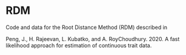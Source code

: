 # RDM
Code and data for the Root Distance Method (RDM) described in 

Peng, J., H. Rajeevan, L. Kubatko, and A. RoyChoudhury. 2020. A fast likelihood approach for estimation of continuous trait data.

